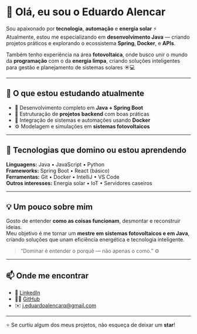 # 👋 Olá, eu sou o Eduardo Alencar

Sou apaixonado por **tecnologia**, **automação** e **energia solar** ⚡  
Atualmente, estou me especializando em **desenvolvimento Java** — criando projetos práticos e explorando o ecossistema **Spring**, **Docker**, e **APIs**.  

Também tenho experiência na área **fotovoltaica**, onde busco unir o mundo da **programação** com o da **energia limpa**, criando soluções inteligentes para gestão e planejamento de sistemas solares ☀️💻

---

## 🚀 O que estou estudando atualmente
- 🌱 Desenvolvimento completo em **Java + Spring Boot**
- 🧠 Estruturação de **projetos backend** com boas práticas
- 🧩 Integração de sistemas e automações usando **Docker**
- ⚙️ Modelagem e simulações em **sistemas fotovoltaicos**

---

## 🧰 Tecnologias que domino ou estou aprendendo
**Linguagens:** Java • JavaScript • Python  
**Frameworks:** Spring Boot • React (básico)  
**Ferramentas:** Git • Docker • IntelliJ • VS Code  
**Outros interesses:** Energia solar • IoT • Servidores caseiros

---

## 💡 Um pouco sobre mim
Gosto de entender **como as coisas funcionam**, desmontar e reconstruir ideias.  
Meu objetivo é me tornar um **mestre em sistemas fotovoltaicos e em Java**, criando soluções que unam eficiência energética e tecnologia inteligente.  

> “Dominar é entender o porquê — não apenas o como.” ⚙️

---

## 📫 Onde me encontrar
- 💼 [LinkedIn](https://www.linkedin.com/in/eduardo-alencar-0b60b2243)
- 🧑‍💻 [GitHub](https://github.com/EduardoAlencarDSA)
- ✉️ j.eduardoalencarq@gmail.com

---

⭐ Se curtiu algum dos meus projetos, não esqueça de deixar um **star**!  
